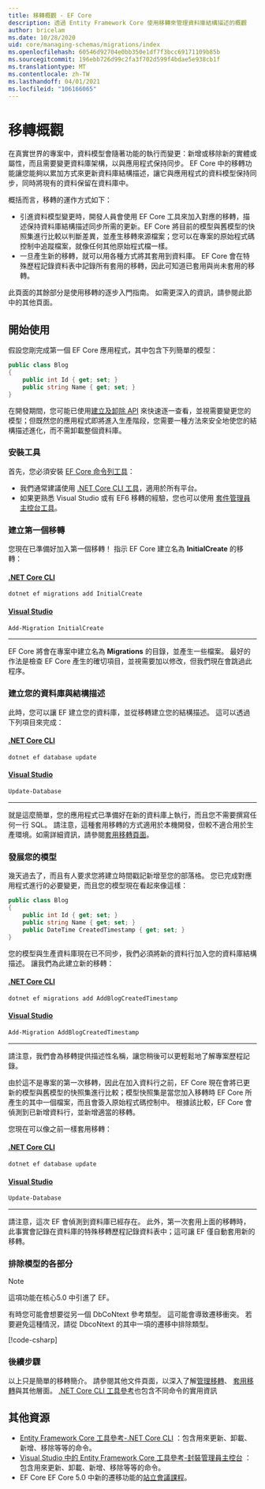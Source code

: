 ```yaml
---
title: 移轉概觀 - EF Core
description: 透過 Entity Framework Core 使用移轉來管理資料庫結構描述的概觀
author: bricelam
ms.date: 10/28/2020
uid: core/managing-schemas/migrations/index
ms.openlocfilehash: 60546d92704e0bb350e1df7f3bcc69171109b85b
ms.sourcegitcommit: 196ebb726d99c2fa3f702d599f4bdae5e938cb1f
ms.translationtype: MT
ms.contentlocale: zh-TW
ms.lasthandoff: 04/01/2021
ms.locfileid: "106166065"
---
```

# <a name="migrations-overview"></a>移轉概觀

在真實世界的專案中，資料模型會隨著功能的執行而變更：新增或移除新的實體或屬性，而且需要變更資料庫架構，以與應用程式保持同步。 EF Core 中的移轉功能讓您能夠以累加方式來更新資料庫結構描述，讓它與應用程式的資料模型保持同步，同時將現有的資料保留在資料庫中。

概括而言，移轉的運作方式如下：

* 引進資料模型變更時，開發人員會使用 EF Core 工具來加入對應的移轉，描述保持資料庫結構描述同步所需的更新。EF Core 將目前的模型與舊模型的快照集進行比較以判斷差異，並產生移轉來源檔案；您可以在專案的原始程式碼控制中追蹤檔案，就像任何其他原始程式檔一樣。
* 一旦產生新的移轉，就可以用各種方式將其套用到資料庫。 EF Core 會在特殊歷程記錄資料表中記錄所有套用的移轉，因此可知道已套用與尚未套用的移轉。

此頁面的其餘部分是使用移轉的逐步入門指南。 如需更深入的資訊，請參閱此節中的其他頁面。

## <a name="getting-started"></a>開始使用

假設您剛完成第一個 EF Core 應用程式，其中包含下列簡單的模型：

```csharp
public class Blog
{
    public int Id { get; set; }
    public string Name { get; set; }
}
```

在開發期間，您可能已使用[建立及卸除 API](xref:core/managing-schemas/ensure-created) 來快速逐一查看，並視需要變更您的模型；但既然您的應用程式即將進入生產階段，您需要一種方法來安全地使您的結構描述進化，而不需卸載整個資料庫。

### <a name="install-the-tools"></a>安裝工具

首先，您必須安裝 [EF Core 命令列工具](xref:core/cli/index)：

* 我們通常建議使用 [.NET Core CLI 工具](xref:core/cli/dotnet)，適用於所有平台。
* 如果更熟悉 Visual Studio 或有 EF6 移轉的經驗，您也可以使用 [套件管理員主控台工具](xref:core/cli/powershell)。

### <a name="create-your-first-migration"></a>建立第一個移轉

您現在已準備好加入第一個移轉！ 指示 EF Core 建立名為 **InitialCreate** 的移轉：

#### <a name="net-core-cli"></a>[.NET Core CLI](#tab/dotnet-core-cli)

```dotnetcli
dotnet ef migrations add InitialCreate
```

#### <a name="visual-studio"></a>[Visual Studio](#tab/vs)

```powershell
Add-Migration InitialCreate
```

***

EF Core 將會在專案中建立名為 **Migrations** 的目錄，並產生一些檔案。 最好的作法是檢查 EF Core 產生的確切項目，並視需要加以修改，但我們現在會跳過此程序。

### <a name="create-your-database-and-schema"></a>建立您的資料庫與結構描述

此時，您可以讓 EF 建立您的資料庫，並從移轉建立您的結構描述。 這可以透過下列項目來完成：

#### <a name="net-core-cli"></a>[.NET Core CLI](#tab/dotnet-core-cli)

```dotnetcli
dotnet ef database update
```

#### <a name="visual-studio"></a>[Visual Studio](#tab/vs)

```powershell
Update-Database
```

***

就是這麼簡單，您的應用程式已準備好在新的資料庫上執行，而且您不需要撰寫任何一行 SQL。 請注意，這種套用移轉的方式適用於本機開發，但較不適合用於生產環境。如需詳細資訊，請參閱[套用移轉頁面](xref:core/managing-schemas/migrations/applying)。

### <a name="evolving-your-model"></a>發展您的模型

幾天過去了，而且有人要求您將建立時間戳記新增至您的部落格。 您已完成對應用程式進行的必要變更，而且您的模型現在看起來像這樣：

```csharp
public class Blog
{
    public int Id { get; set; }
    public string Name { get; set; }
    public DateTime CreatedTimestamp { get; set; }
}
```

您的模型與生產資料庫現在已不同步，我們必須將新的資料行加入您的資料庫結構描述。 讓我們為此建立新的移轉：

#### <a name="net-core-cli"></a>[.NET Core CLI](#tab/dotnet-core-cli)

```dotnetcli
dotnet ef migrations add AddBlogCreatedTimestamp
```

#### <a name="visual-studio"></a>[Visual Studio](#tab/vs)

```powershell
Add-Migration AddBlogCreatedTimestamp
```

***

請注意，我們會為移轉提供描述性名稱，讓您稍後可以更輕鬆地了解專案歷程記錄。

由於這不是專案的第一次移轉，因此在加入資料行之前，EF Core 現在會將已更新的模型與舊模型的快照集進行比較；模型快照集是當您加入移轉時 EF Core 所產生的其中一個檔案，而且會簽入原始程式碼控制中。 根據該比較，EF Core 會偵測到已新增資料行，並新增適當的移轉。

您現在可以像之前一樣套用移轉：

<!--markdownlint-disable MD024-->

#### <a name="net-core-cli"></a>[.NET Core CLI](#tab/dotnet-core-cli)

```dotnetcli
dotnet ef database update
```

#### <a name="visual-studio"></a>[Visual Studio](#tab/vs)

```powershell
Update-Database
```

<!--markdownlint-enable MD024-->

***

請注意，這次 EF 會偵測到資料庫已經存在。 此外，第一次套用上面的移轉時，此事實會記錄在資料庫的特殊移轉歷程記錄資料表中；這可讓 EF 僅自動套用新的移轉。

### <a name="excluding-parts-of-your-model"></a>排除模型的各部分

> [!NOTE]
> 這項功能在核心5.0 中引進了 EF。

有時您可能會想要從另一個 DbCoNtext 參考類型。 這可能會導致遷移衝突。 若要避免這種情況，請從 DbcoNtext 的其中一項的遷移中排除類型。

[!code-csharp[](../../../../samples/core/Modeling/FluentAPI/TableExcludeFromMigrations.cs#TableExcludeFromMigrations)]

### <a name="next-steps"></a>後續步驟

以上只是簡單的移轉簡介。 請參閱其他文件頁面，以深入了解[管理移轉](xref:core/managing-schemas/migrations/managing)、 [套用移轉](xref:core/managing-schemas/migrations/applying)與其他層面。 [.NET Core CLI 工具參考](xref:core/cli/index)也包含不同命令的實用資訊

## <a name="additional-resources"></a>其他資源

* [Entity Framework Core 工具參考-.NET Core CLI](xref:core/cli/dotnet) ：包含用來更新、卸載、新增、移除等等的命令。
* [Visual Studio 中的 Entity Framework Core 工具參考-封裝管理員主控台](xref:core/cli/powershell) ：包含用來更新、卸載、新增、移除等等的命令。
* EF Core EF Core 5.0 中新的遷移功能的[站立會議課程](https://www.youtube.com/watch?v=mSsGERmrhnE&list=PLdo4fOcmZ0oX-DBuRG4u58ZTAJgBAeQ-t&index=20)。
